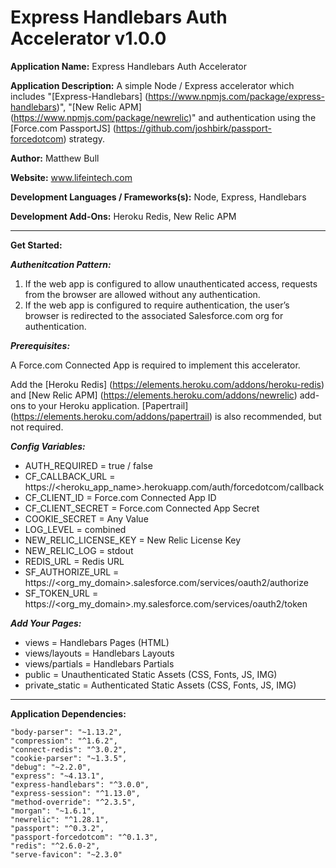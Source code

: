 # Express Handlebars Auth Accelerator v1.0.0

**Application Name:** Express Handlebars Auth Accelerator

**Application Description:** A simple Node / Express accelerator which includes "[Express-Handlebars] (https://www.npmjs.com/package/express-handlebars)", "[New Relic APM] (https://www.npmjs.com/package/newrelic)" and authentication using the [Force.com PassportJS] (https://github.com/joshbirk/passport-forcedotcom) strategy.

**Author:** Matthew Bull

**Website:** www.lifeintech.com

**Development Languages / Frameworks(s):** Node, Express, Handlebars

**Development Add-Ons:** Heroku Redis, New Relic APM

---

**Get Started:**

***Authenitcation Pattern:***

1. If the web app is configured to allow unauthenticated access, requests from the browser are allowed without any authentication.
2. If the web app is configured to require authentication, the user’s browser is redirected to the associated Salesforce.com org for authentication.

***Prerequisites:***

A Force.com Connected App is required to implement this accelerator.

Add the [Heroku Redis] (https://elements.heroku.com/addons/heroku-redis) and [New Relic APM] (https://elements.heroku.com/addons/newrelic) add-ons to your Heroku application. [Papertrail] (https://elements.heroku.com/addons/papertrail) is also recommended, but not required.

***Config Variables:***

* AUTH_REQUIRED = true / false
* CF_CALLBACK_URL = https://<heroku_app_name>.herokuapp.com/auth/forcedotcom/callback
* CF_CLIENT_ID = Force.com Connected App ID
* CF_CLIENT_SECRET = Force.com Connected App Secret
* COOKIE_SECRET = Any Value
* LOG_LEVEL = combined
* NEW_RELIC_LICENSE_KEY = New Relic License Key
* NEW_RELIC_LOG = stdout
* REDIS_URL = Redis URL
* SF_AUTHORIZE_URL = https://<org_my_domain>.salesforce.com/services/oauth2/authorize
* SF_TOKEN_URL = https://<org_my_domain>.my.salesforce.com/services/oauth2/token

***Add Your Pages:***

* views = Handlebars Pages (HTML)
* views/layouts = Handlebars Layouts
* views/partials = Handlebars Partials
* public = Unauthenticated Static Assets (CSS, Fonts, JS, IMG)
* private_static = Authenticated Static Assets (CSS, Fonts, JS, IMG)

---

**Application Dependencies:**

    "body-parser": "~1.13.2",
    "compression": "^1.6.2",
    "connect-redis": "^3.0.2",
    "cookie-parser": "~1.3.5",
    "debug": "~2.2.0",
    "express": "~4.13.1",
    "express-handlebars": "^3.0.0",
    "express-session": "^1.13.0",
    "method-override": "^2.3.5",
    "morgan": "~1.6.1",
    "newrelic": "^1.28.1",
    "passport": "^0.3.2",
    "passport-forcedotcom": "^0.1.3",
    "redis": "^2.6.0-2",
    "serve-favicon": "~2.3.0"